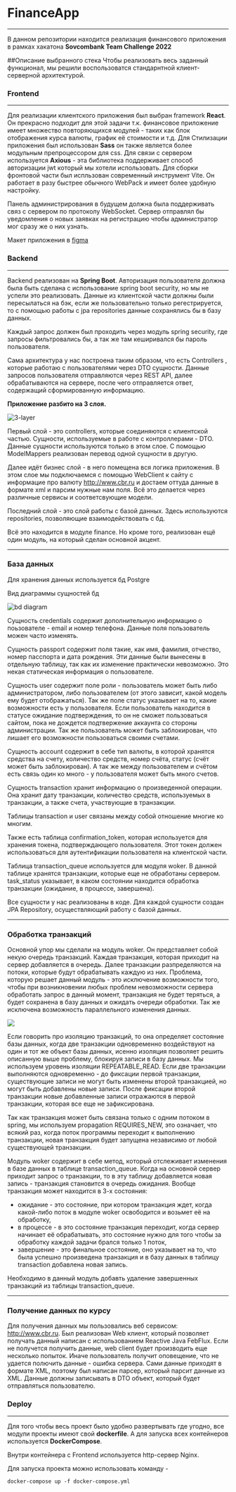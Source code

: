 # FinanceApp
_____
В данном репозитории находится реализация финансового приложения в рамках хакатона **Sovcombank Team Challenge 2022**

##Описание выбранного стека
Чтобы реализовать весь заданный функционал, мы решили воспользоватся стандарнтной клиент-серверной архитектурой.

### Frontend
___
Для реализации клиентского приложения был выбран framework **React**. Он прекрасно подходит для этой задачи т.к. финансовое приложение имеет множество повторяющихся модулей - таких как  блок отображения курса валюты, график её стоимости и т.д.
Для Стилизации приложения был использован **Sass** он также является более модульным препроцессором для css.
Для связи с сервером используется **Axious** - эта библиотека поддерживает способ авторизации jwt который мы хотели использовать.
Для сборки фронтовой части был испльзован современный инструмент Vite. Он работает в разу быстрее обычного WebPack и имеет более удобную настройку.

Панель администрирования в будущем должна была поддерживать связ с сервером по протоколу WebSocket. Сервер отправлял бы уведомления о новых заявках на регистрацию чтобы администратор мог сразу же о них узнать.

Макет приложения в [figma](https://www.figma.com/file/VP59Idg3xNbbWvfQndj9to/Skolkovo-X-%D0%A1%D0%BE%D0%B2%D0%BA%D0%BE%D0%BC%D0%B1%D0%B0%D0%BD%D0%BA?node-id=0%3A1&t=IhHPwxUCDgAPaLLM-1)

### Backend
____
Backend реализован на **Spring Boot**.
Авторизация пользователя должна была быть сделана с использование spring boot security, но мы не успели это реализовать. Данные из клиентской части должны были пересылаться на бэк, если же пользовательно только регестрируется, то с помощью работы с jpa repositories данные сохранялись бы в базу данных.

Каждый запрос должен был проходить через модуль spring security, где запросы фильтровались бы, а так же там кеширивался бы пароль пользователя.

Сама архитектура у нас построена таким образом, что есть Controllers , которые работаю с пользователями через DTO сущности. Данные запросов пользователя отправляются через REST API, далее обрабатываются на сервере, после чего отправляется ответ, содержащий сформированную информацию.

**Приложение разбито на 3 слоя.**

![3-layer](https://github.com/techi9/SovcomBank_Hackathon/blob/master/3-layer.png)

Первый слой - это controllers, которые соединяются с клиентской частью. Сущности, используемые в работе с контроллерами - DTO. Данные сущности используются только в этом слое. С помощью ModelMappers реализован перевод одной сущности в другую.

Далее идёт бизнес слой - в него помещена вся логика приложения. В этом слое мы подключаемся с помощью WebClient к сайту с информацие про валюту http://www.cbr.ru и достаем оттуда данные в формате xml и парсим нужные нам поля. Всё это делается через различные сервисы и соответсвующие модели.

Последний слой - это слой работы с базой данных. Здесь используются repositories, позволяющие взаимодействовать с бд.

Всё это находится в модуле finance. Но кроме того, реализован ещё один модуль, на который сделан основной акцент.
___
### База данных
Для хранения данных используется бд Postgre

Вид диаграммы сущностей бд

![bd diagram](https://github.com/techi9/SovcomBank_Hackathon/blob/master/bd_diagram.png)

Сущность credentials содержит дополнительную информацию о поьзователе - email и номер телефона. Данные поля пользователь можен часто изменять.

Сущность passport содержит поля такие, как имя, фамилия, отчество, номер пасспорта и дата рождения. Эти данные были вынесены в отдельную таблицу, так как их изменение практически невозможно. Это некая статическая информация о пользователе.

Сущность user содержит поле роли - пользователь может быть либо администратором, либо пользователем (от этого зависит, какой модель ему будет отображаться). Так же поле статус указывает на то, какие возможности есть у пользователя. Если пользователь находится в статусе ожидание подтверждения, то он не сможет пользоваться сайтом, пока не дождется подтвержение аккаунта со стороны администрации. Так же пользователь может быть заблокирован, что лишает его возможности пользоваться своими счетами.

Сущность account содержит в себе тип валюты, в которой хранятся средства на счету, количество средств, номер счёта, статус (счёт может быть заблокирован). А так же между пользователем и счётом есть связь один ко много - у пользователя может быть много счетов.

Сущность transaction хранит информацию о произведенной операции. Она хранит дату транзакции, количество средств, используемых в транзакции, а также счета, участвующие в транзакции.

Таблицы transaction и user связаны между собой отношение многие ко многим.

Также есть таблица confirmation_token, которая используется для хранения токена, подтверждающего пользователя. Этот токен должен использоваться для аутентификации пользователя на клиентской части.

Таблица transaction_queue используется для модуля woker. В данной таблице хранятся транзакции, которые еще не обработаны сервером. task_status указывает, в каком состоянии находится обработка транзакции (ожидание, в процессе, завершена).

Все сущности у нас реализованы в коде. Для каждой сущности создан JPA Repository, осуществляющий работу с базой данных.
___
### Обработка транзакций
Основной упор мы сделали на модуль woker. Он представляет собой некую очередь транзакций. Каждая транзакция, которая приходит на сервер добавляется в очередь. Далее транзакции разпределяются на потоки, которые будут обрабатывать каждую из них. Проблема, которую решает данный модуль - это исключение возможности того, чтобы при возникновении любых проблем невозможности сервера обработать запрос в данный момент, транзакция не будет теряться, а будет сохранена в базу данных и ожидать очереди обработки. Так же исключена возможность параллельного изменения данных.

![](https://www.javainuse.com/boot-69-5-min.JPG)

Если говорить про изоляцию транзакций, то она определяет состояние базы данных, когда две транзакции одновременно воздействуют на один и тот же объект базы данных, исенно изоляция позволяет решить описанную выше проблему, блокируя записи в базу данных. Мы используем уровень изоляции REPEATABLE_READ. Если две транзакции выполняются одновременно - до фиксации первой транзакции, существующие записи не могут быть изменены второй транзакцией, но могут быть добавлены новые записи. После фиксации второй транзакции новые добавленные записи отражаются в первой транзакции, которая все еще не зафиксирована.

Так как транзакция может быть связана только с одним потоком в spring, мы используем propagation REQUIRES_NEW, это означает, что всякий раз, когда поток программы переходит к выполнению транзакции, новая транзакция будет запущена независимо от любой существующей транзакции.

Модуль woker содержит в себе метод, который отслеживает изменения в базе данных в таблице transaction_queue. Когда на основной сервер приходит запрос о транзакции, то в эту таблицу добавляется новая запись - транзакция становится в очередь ожидания. Вообще транзакция может находится в 3-х состояния:
- ожидание - это состояние, при котором транзакция ждет, когда какой-либо поток в модуле woker освободится и возьмет её на обработку,
- в процессе - в это состояние транзакция переходит, когда сервер начинает её обрабатывать, это состояние нужно для того чтобы за обработку каждой задачи брался только 1 поток,
- завершение - это финальное состояние, оно указывает на то, что была успешно произведена транзакция и в базу данных в таблицу transaction добавлена новая запись.

Необходимо в данный модуль добавть удаление завершенных транзакций из таблицы transaction_queue.
___
### Получение данных по курсу
Для получения данных мы пользовались веб сервисом:
http://www.cbr.ru. Был реализован Web клиент, который позволяет получать данный написан с использованием Reactive Java FebFlux. Если не получется получить данные, web client будет производить еще несколько попыток. Иначе пользователь получит оповещение, что не удается полючить данные - ошибка сервера. Сами данные приходят в формате XML, поэтому был написан парсер, который парсит данные из XML. Данные должны записывать в DTO объект, который будет отправляться пользователю.


### Deploy
___
Для того чтобы весь проект было удобно развертывать где угодно, все модули проекты имеют свой **dockerfile**. А для запуска всех контейнеров используется **DockerCompose**.

Внутри контейнера с Frontend используется http-сервер Nginx.

Для запуска проекта можно использовать команду - 

    docker-compose up -f docker-compose.yml